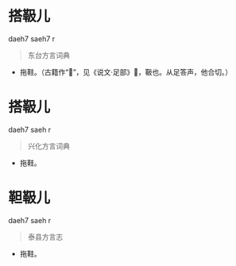 # 搭靸儿
daeh7 saeh7 r
> 东台方言词典
- 拖鞋。（古籍作“𨃚”，见《说文·足部》𨃚，靸也。从足答声，他合切。）

# 搭靸儿
daeh7 saeh r
> 兴化方言词典
- 拖鞋。

# 靼靸儿
daeh7 saeh r
> 泰县方言志
- 拖鞋。
